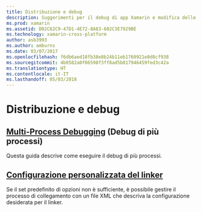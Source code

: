 ```yaml
---
title: Distribuzione e debug
description: Suggerimenti per il debug di app Xamarin e modifica delle configurazioni di distribuzione.
ms.prod: xamarin
ms.assetid: D02C62C9-47D1-4E72-8A83-602C3E7929BE
ms.technology: xamarin-cross-platform
author: asb3993
ms.author: amburns
ms.date: 03/07/2017
ms.openlocfilehash: f6db6aed18fb38e8b24b11eb1760921e0d8cf938
ms.sourcegitcommit: 4b0582a0f06598f3ff8ad5b817946459fed3c42a
ms.translationtype: HT
ms.contentlocale: it-IT
ms.lasthandoff: 05/03/2018
---
```

# <a name="deployment--debugging"></a>Distribuzione e debug

## <a name="multi-process-debuggingmulti-process-debuggingmd"></a>[Multi-Process Debugging](multi-process-debugging.md) (Debug di più processi)

Questa guida descrive come eseguire il debug di più processi.

## <a name="custom-linker-configurationlinkermd"></a>[Configurazione personalizzata del linker](linker.md)

Se il set predefinito di opzioni non è sufficiente, è possibile gestire il processo di collegamento con un file XML che descriva la configurazione desiderata per il linker.